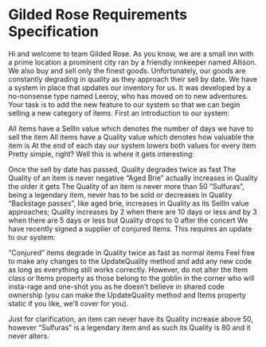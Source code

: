 # Gilded Rose Requirements Specification

Hi and welcome to team Gilded Rose. As you know, we are a small inn with a prime location a prominent city ran by a friendly innkeeper named Allison. We also buy and sell only the finest goods. Unfortunately, our goods are constantly degrading in quality as they approach their sell by date. We have a system in place that updates our inventory for us. It was developed by a no-nonsense type named Leeroy, who has moved on to new adventures. Your task is to add the new feature to our system so that we can begin selling a new category of items. First an introduction to our system:

All items have a SellIn value which denotes the number of days we have to sell the item
All items have a Quality value which denotes how valuable the item is
At the end of each day our system lowers both values for every item
Pretty simple, right? Well this is where it gets interesting:

Once the sell by date has passed, Quality degrades twice as fast
The Quality of an item is never negative
“Aged Brie” actually increases in Quality the older it gets
The Quality of an item is never more than 50
“Sulfuras”, being a legendary item, never has to be sold or decreases in Quality
“Backstage passes”, like aged brie, increases in Quality as its SellIn value approaches;
Quality increases by 2 when there are 10 days or less and by 3 when there are 5 days or less but Quality drops to 0 after the concert
We have recently signed a supplier of conjured items. This requires an update to our system:

“Conjured” items degrade in Quality twice as fast as normal items
Feel free to make any changes to the UpdateQuality method and add any new code as long as everything still works correctly. However, do not alter the Item class or Items property as those belong to the goblin in the corner who will insta-rage and one-shot you as he doesn’t believe in shared code ownership (you can make the UpdateQuality method and Items property static if you like, we’ll cover for you).

Just for clarification, an item can never have its Quality increase above 50, however “Sulfuras” is a legendary item and as such its Quality is 80 and it never alters.
